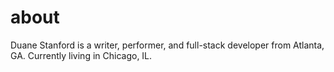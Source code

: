 # about
Duane Stanford is a writer, performer, and full-stack developer from Atlanta, GA. Currently living in Chicago, IL.


